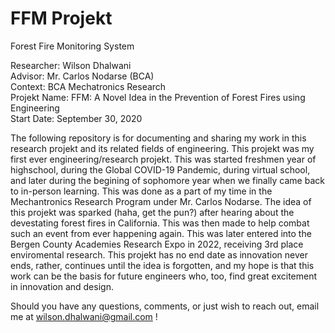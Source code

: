# FFM Projekt
Forest Fire Monitoring System

Researcher: Wilson Dhalwani <br />
Advisor: Mr. Carlos Nodarse (BCA) <br />
Context: BCA Mechatronics Research <br />
Projekt Name: FFM: A Novel Idea in the Prevention of Forest Fires using Engineering <br />
Start Date: September 30, 2020 <br />

The following repository is for documenting and sharing my work in this research projekt and its related fields of engineering. This projekt was my first ever engineering/research projekt. This was started freshmen year of highschool, during the Global COVID-19 Pandemic, during virtual school, and later during the begining of sophomore year when we finally came back to in-person learning. This was done as a part of my time in the Mechantronics Research Program under Mr. Carlos Nodarse. The idea of this projekt was sparked (haha, get the pun?) after hearing about the devestating forest fires in California. This was then made to help combat such an event from ever happening again. This was later entered into the Bergen County Academies Research Expo in 2022, receiving 3rd place 
enviromental research. This projekt has no end date as innovation never ends, rather, continues until the idea is forgotten, and my hope is that this work can be the basis for future engineers who, too, find great excitement in innovation and design. <br />

Should you have any questions, comments, or just wish to reach out, email me at wilson.dhalwani@gmail.com !
